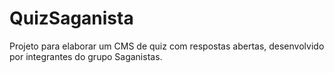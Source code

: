 # QuizSaganista
Projeto para elaborar um CMS de quiz com respostas abertas, desenvolvido por integrantes do grupo Saganistas.
